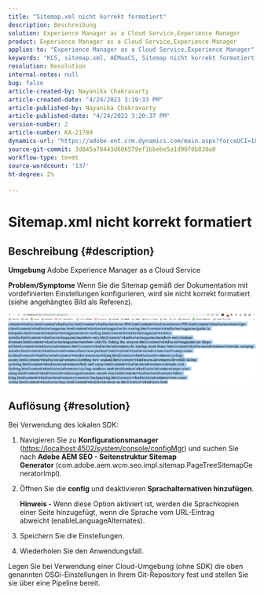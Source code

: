 ```yaml
---
title: "Sitemap.xml nicht korrekt formatiert"
description: Beschreibung
solution: Experience Manager as a Cloud Service,Experience Manager
product: Experience Manager as a Cloud Service,Experience Manager
applies-to: "Experience Manager as a Cloud Service,Experience Manager"
keywords: "KCS, sitemap.xml, AEMaaCS, Sitemap nicht korrekt formatiert, Seitenstruktur Sitemap Generator, Sprachalternative"
resolution: Resolution
internal-notes: null
bug: false
article-created-by: Nayanika Chakravarty
article-created-date: "4/24/2023 3:19:33 PM"
article-published-by: Nayanika Chakravarty
article-published-date: "4/24/2023 3:20:37 PM"
version-number: 2
article-number: KA-21789
dynamics-url: "https://adobe-ent.crm.dynamics.com/main.aspx?forceUCI=1&pagetype=entityrecord&etn=knowledgearticle&id=47b0c165-b3e2-ed11-a7c7-6045bd006239"
source-git-commit: 3d045a78443d606579ef1bbebe5a1d96f0b830a0
workflow-type: tm+mt
source-wordcount: '137'
ht-degree: 2%

---
```


# Sitemap.xml nicht korrekt formatiert

## Beschreibung {#description}

<b>Umgebung</b>
Adobe Experience Manager as a Cloud Service


<b>Problem/Symptome</b>
Wenn Sie die Sitemap gemäß der Dokumentation mit vordefinierten Einstellungen konfigurieren, wird sie nicht korrekt formatiert (siehe angehängtes Bild als Referenz).

![](assets/___48b0c165-b3e2-ed11-a7c7-6045bd006239___.png)


## Auflösung {#resolution}


Bei Verwendung des lokalen SDK:

1. Navigieren Sie zu <b>Konfigurationsmanager</b> ([https://localhost:4502/system/console/configMgr](http://localhost:4502/system/console/configMgr%29 "Link folgen")) und suchen Sie nach <b>Adobe AEM SEO - Seitenstruktur Sitemap Generator</b> (com.adobe.aem.wcm.seo.impl.sitemap.PageTreeSitemapGeneratorImpl).


2. Öffnen Sie die <b>config</b> und deaktivieren <b>Sprachalternativen hinzufügen</b>.



   <b>Hinweis - </b>Wenn diese Option aktiviert ist, werden die Sprachkopien einer Seite hinzugefügt, wenn die Sprache vom URL-Eintrag abweicht<b> </b>(enableLanguageAlternates).


3. Speichern Sie die Einstellungen.


4. Wiederholen Sie den Anwendungsfall.


Legen Sie bei Verwendung einer Cloud-Umgebung (ohne SDK) die oben genannten OSGi-Einstellungen in Ihrem Git-Repository fest und stellen Sie sie über eine Pipeline bereit.
